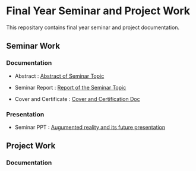 # Final Year Seminar and Project Work

This repositary contains final year seminar and project documentation.

## Seminar Work

###  Documentation  

* Abstract  :  [Abstract of Seminar Topic ](https://github.com/Neha16999/Final-Year-Seminar-and-Project-Work/blob/master/Seminar%20abstract.docx)

* Seminar Report : [Report of the Seminar Topic ](https://github.com/Neha16999/Final-Year-Seminar-and-Project-Work/blob/master/Seminar%20report.pdf)

* Cover and Certificate : [ Cover and Certification Doc](https://github.com/Neha16999/Final-Year-Seminar-and-Project-Work/blob/master/Cover%20Page%20and%20Certificate%20for%20Seminar%20report.doc)

 
### Presentation

* Seminar PPT :  [Augumented reality and its future presentation](https://github.com/Neha16999/Final-Year-Seminar-and-Project-Work/blob/master/Final%20Year%20Seminar%20PPT.pptx)

## Project Work

### Documentation


